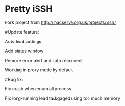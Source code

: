 # Pretty iSSH

Fork project from http://macserve.org.uk/projects/issh/

#Update feature:

Auto load settings

Add status window

Remove error alert and auto reconnect

Working in proxy mode by default

#Bug fix:

Fix crash when enum all process

Fix long-running lead taskgaged using too much memory
